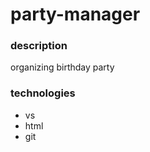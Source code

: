 # party-manager

### **description**
organizing birthday party

### **technologies**
- vs
- html
- git